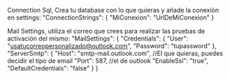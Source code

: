 Connection Sql, Crea tu database con lo que quieras y añade la conexión en settings:
"ConnectionStrings": {
  "MiConexion": "UrlDeMiConexion"
}

Mail Settings, utiliza el correo que crees para realizar las pruebas de activación del mismo:
  "MailSettings": {
    "Credentials": {
      "User": "usatucorreopersonalizado@outlook.com", 
      "Password": "tupassword"
    },
    "ServerSmtp": {
      "Host": "smtp-mail.outlook.com", //El que quieras, puedes decidir el tipo de email
      "Port": 587, //el de outlook
      "EnableSsl": "true",
      "DefaultCredentials": "false"
    }
  }
